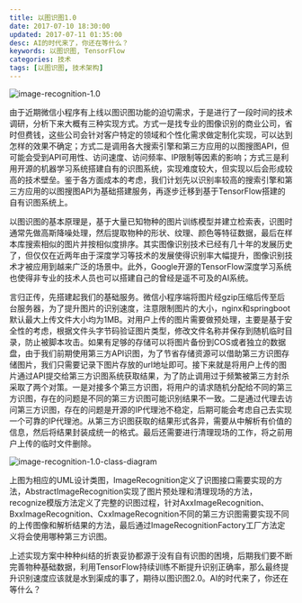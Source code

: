 ```yaml
---
title: 以图识图1.0
date: 2017-07-10 18:30:00
updated: 2017-07-11 01:35:00
desc: AI的时代来了，你还在等什么？
keywords: 以图识图, TensorFlow
categories: 技术
tags: [以图识图, 技术架构]
---
```


![image-recognition-1.0](/images/image-recognition-1.0.jpg)

由于近期微信小程序有上线以图识图功能的迫切需求，于是进行了一段时间的技术调研，分析下来大概有三种实现方式。<!--more-->方式一是找专业的图像识别的商业公司，省时但费钱，这些公司会针对客户特定的领域和个性化需求做定制化实现，可以达到怎样的效果不确定；方式二是调用各大搜索引擎和第三方应用的以图搜图API，但可能会受到API可用性、访问速度、访问频率、IP限制等因素的影响；方式三是利用开源的机器学习系统搭建自有的识图系统，实现难度较大，但实现以后会形成较高的技术壁垒。鉴于各方面成本的考虑，我们计划先以识别率较高的搜索引擎和第三方应用的以图搜图API为基础搭建服务，再逐步迁移到基于TensorFlow搭建的自有识图系统上。

以图识图的基本原理是，基于大量已知物种的图片训练模型并建立检索表，识图时通常先做高斯降噪处理，然后提取物种的形状、纹理、颜色等特征数据，最后在样本库搜索相似的图片并按相似度排序。其实图像识别技术已经有几十年的发展历史了，但仅仅在近两年由于深度学习等技术的发展使得识别率大幅提升，图像识别技术才被应用到越来广泛的场景中。此外，Google开源的TensorFlow深度学习系统也使得非专业的技术人员也可以搭建自己的曾经是遥不可及的AI系统。

言归正传，先搭建起我们的基础服务。微信小程序端将图片经gzip压缩后传至后台服务器，为了提升图片的识别速度，注意限制图片的大小，nginx和springboot默认最大上传文件大小均为1MB。对用户上传的图片需要做预处理，主要是基于安全性的考虑，根据文件头字节码验证图片类型，修改文件名称并保存到随机临时目录，防止被脚本攻击。如果有足够的存储可以将图片备份到COS或者独立的数据盘，由于我们前期使用第三方API识图，为了节省存储资源可以借助第三方识图存储图片，我们只需要记录下图片存放的url地址即可。接下来就是将用户上传的图片通过API提交给第三方识图系统获取结果，为了防止调用过于频繁被第三方封杀采取了两个对策。一是对接多个第三方识图，将用户的请求随机分配给不同的第三方识图，存在的问题是不同的第三方识图可能识别结果不一致。二是通过代理去访问第三方识图，存在的问题是开源的IP代理池不稳定，后期可能会考虑自己去实现一个可靠的IP代理池。从第三方识图获取的结果形式各异，需要从中解析有价值的信息，然后将结果封装成统一的格式。最后还需要进行清理现场的工作，将之前用户上传的临时文件删除。

![image-recognition-1.0-class-diagram](/images/image-recognition-1.0-class-diagram.jpg)

上图为相应的UML设计类图，ImageRecognition定义了识图接口需要实现的方法，AbstractImageRecognition实现了图片预处理和清理现场的方法，recognize模版方法定义了完整的识图过程，针对AxxImageRecognition、BxxImageRecognition、CxxImageRecognition不同的第三方识图需要实现不同的上传图像和解析结果的方法，最后通过ImageRecognitionFactory工厂方法定义将会使用哪种第三方识图。

上述实现方案中种种纠结的折衷妥协都源于没有自有识图的困境，后期我们要不断完善物种基础数据，利用TensorFlow持续训练不断提升识别正确率，那么最终提升识别速度应该就是水到渠成的事了，期待以图识图2.0。AI的时代来了，你还在等什么？